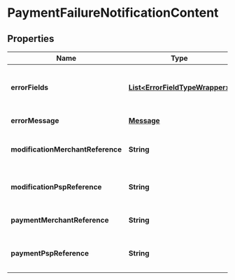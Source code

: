 

# PaymentFailureNotificationContent


## Properties

| Name | Type | Description | Notes |
|------------ | ------------- | ------------- | -------------|
|**errorFields** | [**List&lt;ErrorFieldTypeWrapper&gt;**](ErrorFieldTypeWrapper.md) | Missing or invalid fields that caused the payment error. |  [optional] |
|**errorMessage** | [**Message**](Message.md) | The error message. |  [optional] |
|**modificationMerchantReference** | **String** | The &#x60;reference&#x60; of the capture or refund. |  [optional] |
|**modificationPspReference** | **String** | The &#x60;pspReference&#x60; of the capture or refund. |  [optional] |
|**paymentMerchantReference** | **String** | The &#x60;reference&#x60; of the payment. |  [optional] |
|**paymentPspReference** | **String** | The &#x60;pspReference&#x60; of the payment. |  [optional] |



